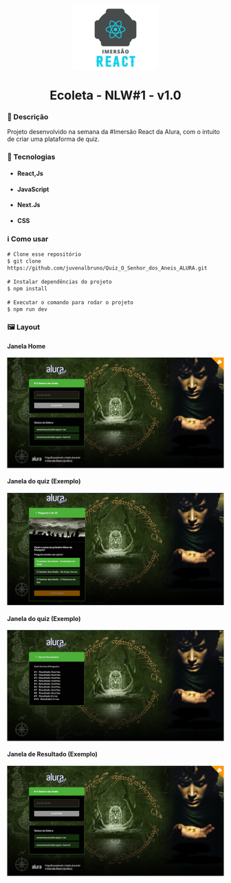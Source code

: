 <p align='center'><img width='200' src="./imgQuiz/c4w638X.png" background={{black}}></p>
<h1 align='center'>Ecoleta - NLW#1 - v1.0</h1>

<h3>🔖 Descrição</h3>
<p>Projeto desenvolvido na semana da #Imersão React da Alura, com o intuito de criar uma plataforma de quiz.</p>

<h3>🚀 Tecnologias</h3>
<ul>
    <li><h4>React,Js</h4></li>
    <li><h4>JavaScript</h4></li>
    <li><h4>Next.Js</h4></li>
    <li><h4>CSS</h4></li>
</ul>

<h3>ℹ️ Como usar</h3>

    # Clone esse repositório
    $ git clone https://github.com/juvenalbruno/Quiz_O_Senhor_dos_Aneis_ALURA.git
    
    # Instalar dependências do projeto
    $ npm install
    
    # Executar o comando para rodar o projeto
    $ npm run dev
    
<h3>🖼 Layout</h3>
<h4>Janela Home</h4>
<img src="./imgQuiz/CapaQuiz.png">
<br/>
<h4>Janela do quiz (Exemplo)</h4>
<img src="./imgQuiz/Quiz2.png">
<br/>
<h4>Janela do quiz (Exemplo)</h4>
<img src="./imgQuiz/Quiz3.png">
<br/>
<h4>Janela de Resultado (Exemplo)</h4>
<img src="./imgQuiz/Quiz4.png">

